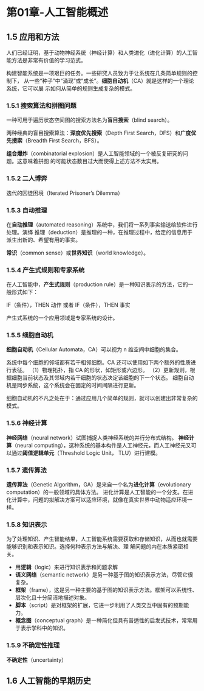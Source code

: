 # 第01章-人工智能概述


## 1.5 应用和方法

人们已经证明，基于动物神经系统（神经计算）和人类进化（进化计算）的人工智能方法是非常有价值的学习范式。

构建智能系统是一项艰巨的任务。一些研究人员致力于让系统在几条简单规则的控制下，
从一些“种子”中“涌现”或“成长”。**细胞自动机**（CA）就是这样的一个理论系统，它可以展
示如何从简单的规则生成复杂的模式。

### 1.5.1 搜索算法和拼图问题



一种可用于遍历状态空间图的搜索方法名为**盲目搜索**（blind search）。

两种经典的盲目搜索算法：**深度优先搜索**（Depth First Search，DFS）和**广度优先搜索**（Breadth First Search，BFS）。

**组合爆炸**（combinatorial explosion）是人工智能领域的一个被反复研究的问题。这意味着拼图
的可能状态数目过大而使得上述方法不太实用。


### 1.5.2 二人博弈

迭代的囚徒困境（Iterated Prisoner’s Dilemma）

### 1.5.3 自动推理

在**自动推理**（automated reasoning）系统中，我们将一系列事实输送给软件进行处理。演绎
推理（deduction）是推理的一种，在推理过程中，给定的信息用于派生出新的、希望有用的事实。

**常识**（common sense）或**世界知识**（world knowledge）。

### 1.5.4 产生式规则和专家系统

在人工智能中，**产生式规则**（production rule）是一种知识表示的方法，它的一般形式如下：

IF（条件），THEN 动作
或者
IF（条件），THEN 事实

产生式系统的一个应用领域是专家系统的设计。


### 1.5.5 细胞自动机

**细胞自动机**（Cellular Automata，CA）可以视为 n 维空间中细胞的集合。

系统中每个细胞的邻域都有若干相邻细胞。CA 还可以使用如下两个额外的性质进行表征。
（1）物理拓扑，指 CA 的形状，如矩形或六边形。
（2）更新规则，根据细胞当前状态及其邻域内若干细胞的状态决定该细胞的下一个状态。
细胞自动机是同步系统，这个系统会在固定的时间间隔进行更新。

细胞自动机的不凡之处在于：通过应用几个简单的规则，就可以创建出非常复杂的模式。

### 1.5.6 神经计算

**神经网络**（neural network）试图捕捉人类神经系统的并行分布式结构。
**神经计算**（neural computing），这种系统的基本构件是人工神经元，而人工神经元又可以通过**阈值逻辑单元**（Threshold Logic Unit，
TLU）进行建模。

### 1.5.7 遗传算法

**遗传算法**（Genetic Algorithm，GA）是来自一个名为**进化计算**（evolutionary computation）的一般领域的具体方法。
进化计算是人工智能的一个分支。在进化计算中，问题的拟解决方案可以适应环境，就像在真实世界中动物适应环境一样。

### 1.5.8 知识表示

为了处理知识、产生智能结果，人工智能系统需要获取和存储知识，从而也就需要能够识别和表示知识。选择何种表示方法与解决、理
解问题的内在本质紧密相关。

* 用**逻辑**（logic）来进行知识表示和问题求解
* **语义网络**（semantic network）是另一种基于图的知识表示方法，尽管它很复杂。
* **框架**（frame），这是另一种主要的基于图的知识表示方法。框架可以系统性、层次化且十分简洁地描述对象。
* **脚本**（script）是对框架的扩展，它进一步利用了人类交互中固有的预期能力。
* **概念图**（conceptual graph）是一种简化但具有普适性的启发式技术，常常用于表示学科中的知识。

### 1.5.9 不确定性推理

**不确定性**（uncertainty）

## 1.6 人工智能的早期历史

